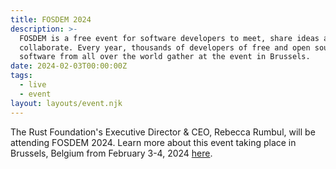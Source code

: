```yaml
---
title: FOSDEM 2024
description: >-
  FOSDEM is a free event for software developers to meet, share ideas and
  collaborate. Every year, thousands of developers of free and open source
  software from all over the world gather at the event in Brussels. 
date: 2024-02-03T00:00:00Z
tags:
  - live
  - event
layout: layouts/event.njk
---
```

The Rust Foundation's Executive Director & CEO, Rebecca Rumbul, will be attending FOSDEM 2024. Learn more about this event taking place in Brussels, Belgium from February 3-4, 2024 <a target="_blank" rel="noopener" href="https://fosdem.org/2024/about/sponsors/">here</a>.&nbsp;